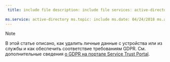 ```yaml
---
 title: include file description: include file services: active-directory author: eross-msft
 
ms.service: active-directory ms.topic: include ms.date: 04/24/2018 ms.author: lizross ms.custom: include file
---
```


>[!Note] 
> В этой статье описано, как удалить личные данные с устройства или из службы и как обеспечить соответствие требованиям GDPR. См. дополнительные сведения [о GDPR на портале Service Trust Portal](https://servicetrust.microsoft.com/ViewPage/GDPRGetStarted).